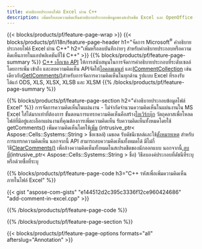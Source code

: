 ```yaml
---
title: คำอธิบายประกอบไฟล์ Excel ผ่าน C++
description: เพิ่มหรือลบความคิดเห็นคำอธิบายประกอบข้อมูลของสเปรดชีต Excel และ OpenOffice ด้วยไลบรารี C++
---
```

{{< blocks/products/pf/feature-page-wrap >}}
{{< blocks/products/pf/i18n/feature-page-header h1="จัดการ Microsoft<sup>&reg;</sup> คำอธิบายประกอบไฟล์ Excel ผ่าน C++" h2="เพิ่มหรือลบบันทึกง่ายๆ สำหรับคำอธิบายประกอบหรือความคิดเห็นภายในแอปพลิเคชันที่ใช้ C++" >}}
{{% blocks/products/pf/feature-page-summary %}}
[C++ เอ็กเซล API](/cells/th/cpp/) ให้การสนับสนุนในการจัดการคำอธิบายประกอบที่ระดับเซลล์โดยการเพิ่ม เข้าถึง และลบความคิดเห็น APIจัดให้[ไอคอมเมนท์](https://reference.aspose.com/cells/cpp/class/aspose.cells.i_comment) และ[ICommentCollection](https://reference.aspose.com/cells/cpp/class/aspose.cells.i_comment_collection) เช่นเดียวกับ[GetIComments()](https://reference.aspose.com/cells/cpp/class/aspose.cells.i_worksheet#ae7cce5f85b7b25a1e5c58df1b613ca5a)สำหรับการจัดการความคิดเห็นในทุกด้าน รูปแบบ Excel ที่รองรับ ได้แก่ ODS, XLS, XLSX, XLSB และ XLSM
{{% /blocks/products/pf/feature-page-summary %}}

{{% blocks/products/pf/feature-page-section h2="คำอธิบายประกอบข้อมูลไฟล์ Excel" %}}
 การจัดการความคิดเห็นในแผ่นงาน - ไม่จำกัดจำนวนความคิดเห็นในแผ่นงานใน MS Excel ใส่ได้มากเท่าที่ต้องการ ขั้นตอนการแทรกความคิดเห็นคือสร้าง[ไอเวิร์กบุ๊ก](https://reference.aspose.com/cells/cpp/class/aspose.cells.i_workbook) วัตถุคลาสเพื่อโหลดไฟล์ที่มีอยู่และเลือกแผ่นงานที่คุณต้องการเพิ่มความคิดเห็น รับความคิดเห็นทั้งหมดโดยใช้ getComments() เพิ่มความคิดเห็นโดยใช้[เพิ่ม](https://reference.aspose.com/cells/cpp/class/aspose.cells.i_comment_collection#a3f014415e292fa15c6220e9727dad384) (intrusive_ptr< Aspose::Cells::Systems::String > ชื่อเซลล์) เมธอด รับดัชนีเซลล์และใช้[ตั้งหมายเหตุ](https://reference.aspose.com/cells/cpp/class/aspose.cells.i_comment#a791b9d4e9bf3975709a7f93b5db09580) สำหรับการแทรกความคิดเห็น นอกจากนี้ API สามารถลบความคิดเห็นทั้งหมดได้ มีไม่กี่วิธี[ClearComments()](https://reference.aspose.com/cells/cpp/class/aspose.cells.i_worksheet#ad4e0ea291ae60fc1b5d815e520edc6c3) เพื่อล้างความคิดเห็นทั้งหมดในสเปรดชีตของนักออกแบบ นอกจากนี้,[ลบที่](https://reference.aspose.com/cells/cpp/class/aspose.cells.i_worksheet_collection#addabcc7d7d76874694018fb3ba37b72c)(intrusive_ptr< Aspose::Cells::Systems::String > ชื่อ) วิธีลบองค์ประกอบที่ดัชนีที่ระบุหรือด้วยชื่อที่ระบุ

{{% blocks/products/pf/feature-page-code h3="C++ รหัสเพื่อเพิ่มความคิดเห็นภายในไฟล์ Excel" %}}

{{< gist "aspose-com-gists" "e144512d2c395c3336f12ce960424686" "add-comment-in-excel.cpp" >}}

{{% /blocks/products/pf/feature-page-code %}}

{{% /blocks/products/pf/feature-page-section %}}

{{< blocks/products/pf/feature-page-options formats="all" afterslug="Annotation" >}}
